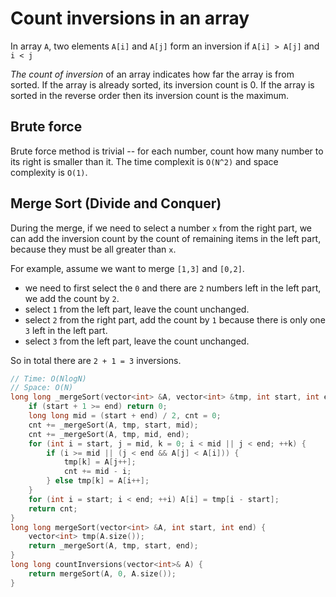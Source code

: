 # Count inversions in an array

In array `A`, two elements `A[i]` and `A[j]` form an inversion if `A[i] > A[j]` and `i < j`

_The count of inversion_ of an array indicates how far the array is from sorted. If the array is already sorted, its inversion count is 0. If the array is sorted in the reverse order then its inversion count is the maximum.

## Brute force

Brute force method is trivial -- for each number, count how many number to its right is smaller than it. The time complexit is `O(N^2)` and space complexity is `O(1)`.

## Merge Sort (Divide and Conquer)

During the merge, if we need to select a number `x` from the right part, we can add the inversion count by the count of remaining items in the left part, because they must be all greater than `x`.

For example, assume we want to merge `[1,3]` and `[0,2]`.

* we need to first select the `0` and there are `2` numbers left in the left part, we add the count by `2`.
* select `1` from the left part, leave the count unchanged.
* select `2` from the right part, add the count by `1` because there is only one `3` left in the left part.
* select `3` from the left part, leave the count unchanged.

So in total there are `2 + 1 = 3` inversions.

```cpp
// Time: O(NlogN)
// Space: O(N)
long long _mergeSort(vector<int> &A, vector<int> &tmp, int start, int end) {
    if (start + 1 >= end) return 0;
    long long mid = (start + end) / 2, cnt = 0;
    cnt += _mergeSort(A, tmp, start, mid);
    cnt += _mergeSort(A, tmp, mid, end);
    for (int i = start, j = mid, k = 0; i < mid || j < end; ++k) {
        if (i >= mid || (j < end && A[j] < A[i])) {
            tmp[k] = A[j++];
            cnt += mid - i;
        } else tmp[k] = A[i++];
    }
    for (int i = start; i < end; ++i) A[i] = tmp[i - start];
    return cnt;
}
long long mergeSort(vector<int> &A, int start, int end) {
    vector<int> tmp(A.size());
    return _mergeSort(A, tmp, start, end);
}
long long countInversions(vector<int>& A) {
    return mergeSort(A, 0, A.size());
}
```